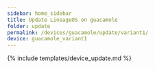 ```yaml
---
sidebar: home_sidebar
title: Update LineageOS on guacamole
folder: update
permalink: /devices/guacamole/update/variant1/
device: guacamole_variant1
---
```

{% include templates/device_update.md %}

